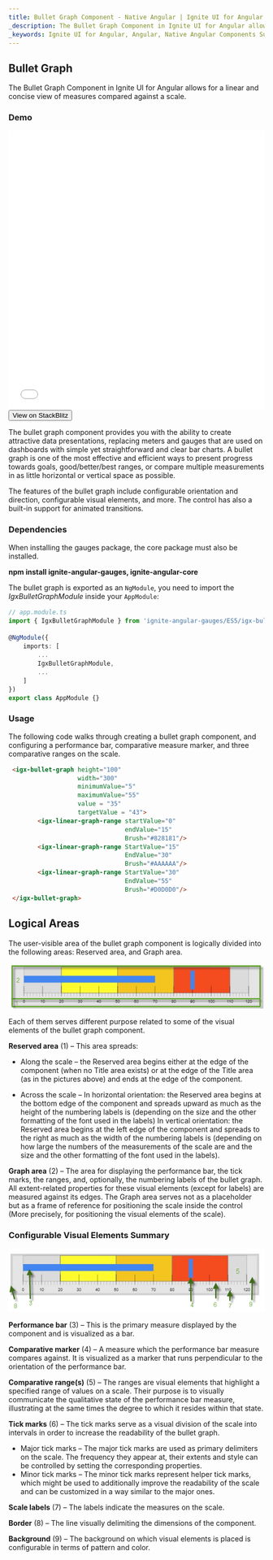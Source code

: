 ```yaml
---
title: Bullet Graph Component - Native Angular | Ignite UI for Angular 
_description: The Bullet Graph Component in Ignite UI for Angular allows for a linear and concise view of measures compared against a scale.  
_keywords: Ignite UI for Angular, Angular, Native Angular Components Suite, Native Angular Controls, Native Angular Components, Native Angular Components Library, Angular Chart, Angular Data Grid, Angular Chart Control, Angular Grid Component, Angular data grid Bullet graph component example, Angular bullet graph  
---
```

## Bullet Graph

The Bullet Graph Component in Ignite UI for Angular allows for a linear and concise view of measures compared against a scale.  

### Demo

<div class="sample-container" style="height: 550px">
    <iframe id="bullet-graph-sample-iframe" src='{environment:demosBaseUrl}/bullet-graph-sample' width="100%" height="100%" seamless frameBorder="0" onload="onSampleIframeContentLoaded(this);"></iframe>
</div>
<div>
    <button data-localize="stackblitz" class="stackblitz-btn"   data-iframe-id="bullet-graph-sample-iframe" data-demos-base-url="{environment:demosBaseUrl}">View on StackBlitz
    </button>
</div>

<div class="divider--half"></div>

The bullet graph component provides you with the ability to create attractive data presentations, replacing meters and gauges that are used on dashboards with simple yet straightforward and clear bar charts. A bullet graph is one of the most effective and efficient ways to present progress towards goals, good/better/best ranges, or compare multiple measurements in as little horizontal or vertical space as possible.

The features of the bullet graph include configurable orientation and direction, configurable visual elements, and more. The control has also a built-in support for animated transitions.

### Dependencies
When installing the gauges package, the core package must also be installed.

**npm install ignite-angular-gauges, ignite-angular-core**

The bullet graph is exported as an `NgModule`, you need to import the _IgxBulletGraphModule_ inside your `AppModule`:

```typescript
// app.module.ts
import { IgxBulletGraphModule } from 'ignite-angular-gauges/ES5/igx-bullet-graph-module';

@NgModule({
    imports: [
        ...
        IgxBulletGraphModule,
        ...
    ]
})
export class AppModule {}
```

<div class="divider--half"></div>

### Usage

The following code walks through creating a bullet graph component, and configuring a performance bar, comparative measure marker, and three comparative ranges on the scale.


```html
 <igx-bullet-graph height="100"
                   width="300"
                   minimumValue="5"
                   maximumValue="55"
                   value = "35"
                   targetValue = "43">
        <igx-linear-graph-range startValue="0"
                                endValue="15"
                                Brush="#828181"/>
        <igx-linear-graph-range StartValue="15"
                                EndValue="30"
                                Brush="#AAAAAA"/>
        <igx-linear-graph-range StartValue="30"
                                EndValue="55"
                                Brush="#D0D0D0"/>
 </igx-bullet-graph>
```

<div class="divider--half"></div>

## Logical Areas 

The user-visible area of the bullet graph component is logically divided into the following areas: Reserved area, and Graph area.

 ![](../images/Bullet_Graph_1.png)

Each of them serves different purpose related to some of the visual elements of the bullet graph component.

**Reserved area** (1) – This area spreads:

- Along the scale – the Reserved area begins either at the edge of the component (when no Title area exists) or at the edge of the Title area (as in the pictures above) and ends at the edge of the component.

- Across the scale –
In horizontal orientation: the Reserved area begins at the bottom edge of the component and spreads upward as much as the height of the numbering labels is (depending on the size and the other formatting of the font used in the labels)
In vertical orientation: the Reserved area begins at the left edge of the component and spreads to the right as much as the width of the numbering labels is (depending on how large the numbers of the measurements of the scale are and the size and the other formatting of the font used in the labels).

**Graph area** (2) – The area for displaying the performance bar, the tick marks, the ranges, and, optionally, the numbering labels of the bullet graph. All extent-related properties for these visual elements (except for labels) are measured against its edges. The Graph area serves not as a placeholder but as a frame of reference for positioning the scale inside the control (More precisely, for positioning the visual elements of the scale).

### Configurable Visual Elements Summary
 ![](../images/Bullet_Graph_2.png)

**Performance bar** (3) – This is the primary measure displayed by the component and is visualized as a bar.

**Comparative marker** (4) – A measure which the performance bar measure compares against. It is visualized as a marker that runs perpendicular to the orientation of the performance bar.

**Comparative range(s)** (5) – The ranges are visual elements that highlight a specified range of values on a scale. Their purpose is to visually communicate the qualitative state of the performance bar measure, illustrating at the same times the degree to which it resides within that state.

**Tick marks** (6) – The tick marks serve as a visual division of the scale into intervals in order to increase the readability of the bullet graph.
- Major tick marks – The major tick marks are used as primary delimiters on the scale. The frequency they appear at, their extents and style can be controlled by setting the corresponding properties.
- Minor tick marks – The minor tick marks represent helper tick marks, which might be used to additionally improve the readability of the scale and can be customized in a way similar to the major ones.

**Scale labels** (7) – The labels indicate the measures on the scale.

**Border** (8) – The line visually delimiting the dimensions of the component.

**Background** (9) – The background on which visual elements is placed is configurable in terms of pattern and color.


